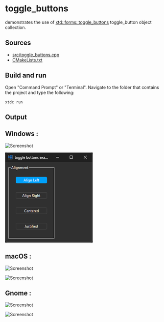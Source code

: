# toggle_buttons

demonstrates the use of [xtd::forms::toggle_buttons](https://gammasoft71.github.io/xtd/reference_guides/latest/classxtd_1_1forms_1_1toggle__buttons.html) toggle_button object collection.

## Sources

* [src/toggle_buttons.cpp](src/toggle_buttons.cpp)
* [CMakeLists.txt](CMakeLists.txt)

## Build and run

Open "Command Prompt" or "Terminal". Navigate to the folder that contains the project and type the following:

```shell
xtdc run
```

## Output

## Windows :

![Screenshot](../../../../docs/pictures/examples/toggle_buttons_w.png)

![Screenshot](../../../../docs/pictures/examples/toggle_buttons_wd.png)

## macOS :

![Screenshot](../../../../docs/pictures/examples/toggle_buttons_m.png)

![Screenshot](../../../../docs/pictures/examples/toggle_buttons_md.png)

## Gnome :

![Screenshot](../../../../docs/pictures/examples/toggle_buttons_g.png)

![Screenshot](../../../../docs/pictures/examples/toggle_buttons_gd.png)
